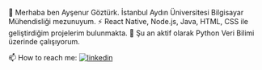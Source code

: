 👋 Merhaba ben Ayşenur Göztürk. İstanbul Aydın Üniversitesi Bilgisayar Mühendisliği mezunuyum. 
⚡ React Native, Node.js, Java, HTML, CSS ile geliştirdiğim projelerim bulunmakta.
🌱 Şu an aktif olarak Python Veri Bilimi üzerinde çalışıyorum.

📫 How to reach me:
[![linkedin](https://img.shields.io/badge/Linkedin-1E90FF?style=for-the-badge&logo=Linkedin&logoColor=white)](https://www.linkedin.com/in/aysenurgozturk/)

<!--
**aysenurgozturk/aysenurgozturk** is a ✨ _special_ ✨ repository because its `README.md` (this file) appears on your GitHub profile.

Here are some ideas to get you started:

- 🔭 I’m currently working on ...
- 🌱 I’m currently learning ...
- 👯 I’m looking to collaborate on ...
- 🤔 I’m looking for help with ...
- 💬 Ask me about ...
- 📫 How to reach me: ...
- 😄 Pronouns: ...
- ⚡ Fun fact: ...
-->
